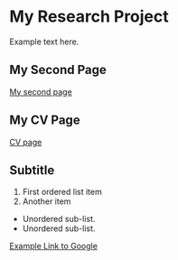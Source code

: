 # My Research Project

Example text here.

## My Second Page
[My second page](./second.md)

## My CV Page
[CV page](./pdf.md)

## Subtitle

1. First ordered list item 
2. Another item 

- Unordered sub-list. 
- Unordered sub-list. 

[Example Link to Google](https://www.google.com)